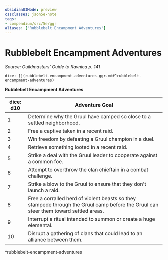 ```yaml
---
obsidianUIMode: preview
cssclasses: json5e-note
tags:
- compendium/src/5e/ggr
aliases: ["Rubblebelt Encampment Adventures"]
---
```

# Rubblebelt Encampment Adventures
*Source: Guildmasters' Guide to Ravnica p. 141* 

`dice: [](rubblebelt-encampment-adventures-ggr.md#^rubblebelt-encampment-adventures)`

**Rubblebelt Encampment Adventures**

| dice: d10 | Adventure Goal |
|-----------|----------------|
| 1 | Determine why the Gruul have camped so close to a settled neighborhood. |
| 2 | Free a captive taken in a recent raid. |
| 3 | Win freedom by defeating a Gruul champion in a duel. |
| 4 | Retrieve something looted in a recent raid. |
| 5 | Strike a deal with the Gruul leader to cooperate against a common foe. |
| 6 | Attempt to overthrow the clan chieftain in a combat challenge. |
| 7 | Strike a blow to the Gruul to ensure that they don't launch a raid. |
| 8 | Free a corralled herd of violent beasts so they stampede through the Gruul camp before the Gruul can steer them toward settled areas. |
| 9 | Interrupt a ritual intended to summon or create a huge elemental. |
| 10 | Disrupt a gathering of clans that could lead to an alliance between them. |
^rubblebelt-encampment-adventures